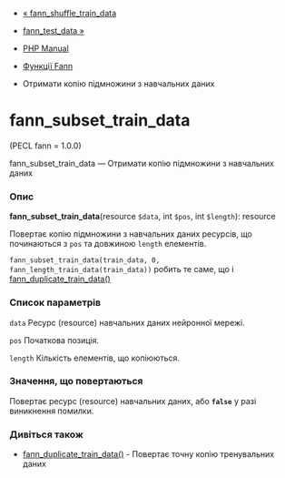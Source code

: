 - [« fann_shuffle_train_data](function.fann-shuffle-train-data.md)
- [fann_test_data »](function.fann-test-data.md)

- [PHP Manual](index.md)
- [Функції Fann](ref.fann.md)
- Отримати копію підмножини з навчальних даних

# fann_subset_train_data

(PECL fann = 1.0.0)

fann_subset_train_data — Отримати копію підмножини з навчальних даних

### Опис

**fann_subset_train_data**(resource `$data`, int `$pos`, int `$length`):
resource

Повертає копію підмножини з навчальних даних ресурсів, що починаються
з `pos` та довжиною `length` елементів.

`fann_subset_train_data(train_data, 0, fann_length_train_data(train_data))`
робить те саме, що і
[fann_duplicate_train_data()](function.fann-duplicate-train-data.md)

### Список параметрів

`data`
Ресурс (resource) навчальних даних нейронної мережі.

`pos`
Початкова позиція.

`length`
Кількість елементів, що копіюються.

### Значення, що повертаються

Повертає ресурс (resource) навчальних даних, або **`false`** у разі
виникнення помилки.

### Дивіться також

- [fann_duplicate_train_data()](function.fann-duplicate-train-data.md) -
Повертає точну копію тренувальних даних

